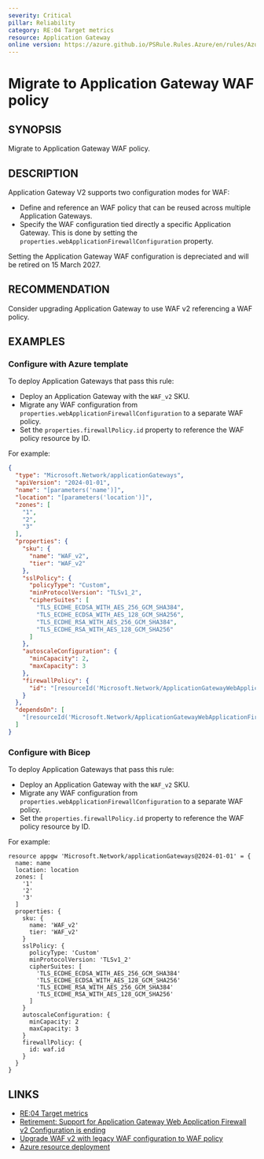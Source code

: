 ```yaml
---
severity: Critical
pillar: Reliability
category: RE:04 Target metrics
resource: Application Gateway
online version: https://azure.github.io/PSRule.Rules.Azure/en/rules/Azure.AppGw.MigrateWAFPolicy/
---
```


# Migrate to Application Gateway WAF policy

## SYNOPSIS

Migrate to Application Gateway WAF policy.

## DESCRIPTION

Application Gateway V2 supports two configuration modes for WAF:

- Define and reference an WAF policy that can be reused across multiple Application Gateways.
- Specify the WAF configuration tied directly a specific Application Gateway.
  This is done by setting the `properties.webApplicationFirewallConfiguration` property.

Setting the Application Gateway WAF configuration is depreciated and will be retired on 15 March 2027.

## RECOMMENDATION

Consider upgrading Application Gateway to use WAF v2 referencing a WAF policy.

## EXAMPLES

### Configure with Azure template

To deploy Application Gateways that pass this rule:

- Deploy an Application Gateway with the `WAF_v2` SKU.
- Migrate any WAF configuration from `properties.webApplicationFirewallConfiguration` to a separate WAF policy.
- Set the `properties.firewallPolicy.id` property to reference the WAF policy resource by ID.

For example:

```json
{
  "type": "Microsoft.Network/applicationGateways",
  "apiVersion": "2024-01-01",
  "name": "[parameters('name')]",
  "location": "[parameters('location')]",
  "zones": [
    "1",
    "2",
    "3"
  ],
  "properties": {
    "sku": {
      "name": "WAF_v2",
      "tier": "WAF_v2"
    },
    "sslPolicy": {
      "policyType": "Custom",
      "minProtocolVersion": "TLSv1_2",
      "cipherSuites": [
        "TLS_ECDHE_ECDSA_WITH_AES_256_GCM_SHA384",
        "TLS_ECDHE_ECDSA_WITH_AES_128_GCM_SHA256",
        "TLS_ECDHE_RSA_WITH_AES_256_GCM_SHA384",
        "TLS_ECDHE_RSA_WITH_AES_128_GCM_SHA256"
      ]
    },
    "autoscaleConfiguration": {
      "minCapacity": 2,
      "maxCapacity": 3
    },
    "firewallPolicy": {
      "id": "[resourceId('Microsoft.Network/ApplicationGatewayWebApplicationFirewallPolicies', 'agwwaf')]"
    }
  },
  "dependsOn": [
    "[resourceId('Microsoft.Network/ApplicationGatewayWebApplicationFirewallPolicies', 'agwwaf')]"
  ]
}
```

### Configure with Bicep

To deploy Application Gateways that pass this rule:

- Deploy an Application Gateway with the `WAF_v2` SKU.
- Migrate any WAF configuration from `properties.webApplicationFirewallConfiguration` to a separate WAF policy.
- Set the `properties.firewallPolicy.id` property to reference the WAF policy resource by ID.

For example:

```bicep
resource appgw 'Microsoft.Network/applicationGateways@2024-01-01' = {
  name: name
  location: location
  zones: [
    '1'
    '2'
    '3'
  ]
  properties: {
    sku: {
      name: 'WAF_v2'
      tier: 'WAF_v2'
    }
    sslPolicy: {
      policyType: 'Custom'
      minProtocolVersion: 'TLSv1_2'
      cipherSuites: [
        'TLS_ECDHE_ECDSA_WITH_AES_256_GCM_SHA384'
        'TLS_ECDHE_ECDSA_WITH_AES_128_GCM_SHA256'
        'TLS_ECDHE_RSA_WITH_AES_256_GCM_SHA384'
        'TLS_ECDHE_RSA_WITH_AES_128_GCM_SHA256'
      ]
    }
    autoscaleConfiguration: {
      minCapacity: 2
      maxCapacity: 3
    }
    firewallPolicy: {
      id: waf.id
    }
  }
}
```

## LINKS

- [RE:04 Target metrics](https://learn.microsoft.com/azure/well-architected/reliability/metrics)
- [Retirement: Support for Application Gateway Web Application Firewall v2 Configuration is ending](https://azure.microsoft.com/updates/retirement-support-for-application-gateway-web-application-firewall-v2-configuration-is-ending/)
- [Upgrade WAF v2 with legacy WAF configuration to WAF policy](https://learn.microsoft.com/azure/web-application-firewall/ag/upgrade-ag-waf-policy#upgrade-waf-v2-with-legacy-waf-configuration-to-waf-policy)
- [Azure resource deployment](https://learn.microsoft.com/azure/templates/microsoft.network/applicationgateways)

